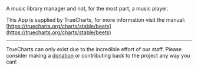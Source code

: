 A music library manager and not, for the most part, a music player.

This App is supplied by TrueCharts, for more information visit the manual: [https://truecharts.org/charts/stable/beets](https://truecharts.org/charts/stable/beets)

---

TrueCharts can only exist due to the incredible effort of our staff.
Please consider making a [donation](https://truecharts.org/about/sponsor) or contributing back to the project any way you can!
